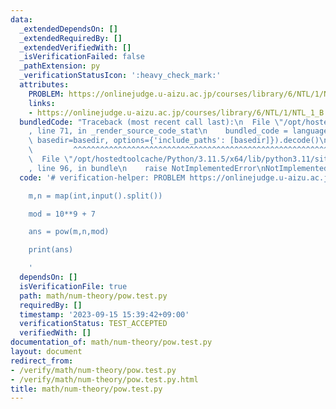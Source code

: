 ```yaml
---
data:
  _extendedDependsOn: []
  _extendedRequiredBy: []
  _extendedVerifiedWith: []
  _isVerificationFailed: false
  _pathExtension: py
  _verificationStatusIcon: ':heavy_check_mark:'
  attributes:
    PROBLEM: https://onlinejudge.u-aizu.ac.jp/courses/library/6/NTL/1/NTL_1_B
    links:
    - https://onlinejudge.u-aizu.ac.jp/courses/library/6/NTL/1/NTL_1_B
  bundledCode: "Traceback (most recent call last):\n  File \"/opt/hostedtoolcache/Python/3.11.5/x64/lib/python3.11/site-packages/onlinejudge_verify/documentation/build.py\"\
    , line 71, in _render_source_code_stat\n    bundled_code = language.bundle(stat.path,\
    \ basedir=basedir, options={'include_paths': [basedir]}).decode()\n          \
    \         ^^^^^^^^^^^^^^^^^^^^^^^^^^^^^^^^^^^^^^^^^^^^^^^^^^^^^^^^^^^^^^^^^^^^^^^^^^^^^^^^^\n\
    \  File \"/opt/hostedtoolcache/Python/3.11.5/x64/lib/python3.11/site-packages/onlinejudge_verify/languages/python.py\"\
    , line 96, in bundle\n    raise NotImplementedError\nNotImplementedError\n"
  code: '# verification-helper: PROBLEM https://onlinejudge.u-aizu.ac.jp/courses/library/6/NTL/1/NTL_1_B

    m,n = map(int,input().split())

    mod = 10**9 + 7

    ans = pow(m,n,mod)

    print(ans)

    '
  dependsOn: []
  isVerificationFile: true
  path: math/num-theory/pow.test.py
  requiredBy: []
  timestamp: '2023-09-15 15:39:42+09:00'
  verificationStatus: TEST_ACCEPTED
  verifiedWith: []
documentation_of: math/num-theory/pow.test.py
layout: document
redirect_from:
- /verify/math/num-theory/pow.test.py
- /verify/math/num-theory/pow.test.py.html
title: math/num-theory/pow.test.py
---
```

